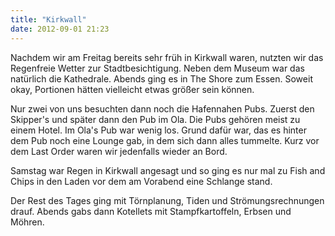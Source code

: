 ```yaml
---
title: "Kirkwall"
date: 2012-09-01 21:23
---
```

Nachdem wir am Freitag bereits sehr früh in Kirkwall waren, nutzten wir das Regenfreie Wetter zur Stadtbesichtigung. Neben dem Museum war das natürlich die Kathedrale.
Abends ging es in The Shore zum Essen. Soweit okay, Portionen hätten vielleicht etwas größer sein können.

<!--more-->

Nur zwei von uns besuchten dann noch die Hafennahen Pubs. Zuerst den Skipper's und später dann den Pub im Ola. Die Pubs gehören meist zu einem Hotel. Im Ola's Pub war wenig los. Grund dafür war, das es hinter dem Pub noch eine Lounge gab, in dem sich dann alles tummelte. Kurz vor dem Last Order waren wir jedenfalls wieder an Bord.

Samstag war Regen in Kirkwall angesagt und so ging es nur mal zu Fish and Chips in den Laden vor dem am Vorabend eine Schlange stand.

Der Rest des Tages ging mit Törnplanung, Tiden und Strömungsrechnungen drauf. Abends gabs dann Kotellets mit Stampfkartoffeln, Erbsen und Möhren.